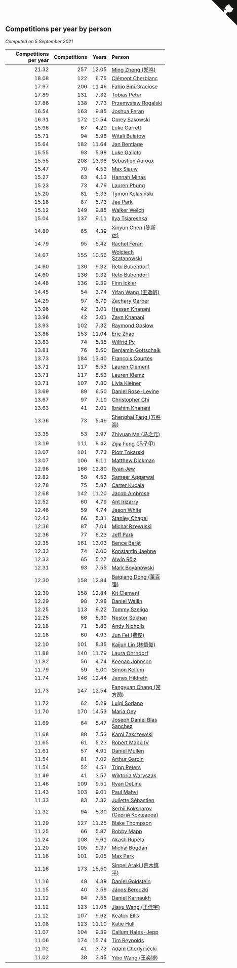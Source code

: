 ## Competitions per year by person

*Computed on  5 September 2021*

| Competitions per year | Competitions | Years | Person |
| ---: | ---: | ---: | :--- |
| 21.32 | 257 | 12.05 | [Ming Zheng (郑鸣)](https://www.worldcubeassociation.org/persons/2009ZHEN11) |
| 18.08 | 122 | 6.75 | [Clément Cherblanc](https://www.worldcubeassociation.org/persons/2014CHER05) |
| 17.97 | 206 | 11.46 | [Fabio Bini Graciose](https://www.worldcubeassociation.org/persons/2010GRAC02) |
| 17.89 | 131 | 7.32 | [Tobias Peter](https://www.worldcubeassociation.org/persons/2014PETE03) |
| 17.86 | 138 | 7.73 | [Przemysław Rogalski](https://www.worldcubeassociation.org/persons/2013ROGA02) |
| 16.54 | 163 | 9.85 | [Joshua Feran](https://www.worldcubeassociation.org/persons/2011FERA01) |
| 16.31 | 172 | 10.54 | [Corey Sakowski](https://www.worldcubeassociation.org/persons/2011SAKO01) |
| 15.96 | 67 | 4.20 | [Luke Garrett](https://www.worldcubeassociation.org/persons/2017GARR05) |
| 15.71 | 94 | 5.98 | [Witali Bułatow](https://www.worldcubeassociation.org/persons/2015BUAT01) |
| 15.64 | 182 | 11.64 | [Jan Bentlage](https://www.worldcubeassociation.org/persons/2010BENT01) |
| 15.55 | 93 | 5.98 | [Luke Galioto](https://www.worldcubeassociation.org/persons/2015GALI02) |
| 15.55 | 208 | 13.38 | [Sébastien Auroux](https://www.worldcubeassociation.org/persons/2008AURO01) |
| 15.47 | 70 | 4.53 | [Max Siauw](https://www.worldcubeassociation.org/persons/2017SIAU02) |
| 15.27 | 63 | 4.13 | [Hannah Minas](https://www.worldcubeassociation.org/persons/2017MINA04) |
| 15.23 | 73 | 4.79 | [Lauren Phung](https://www.worldcubeassociation.org/persons/2016PHUN02) |
| 15.20 | 81 | 5.33 | [Tymon Kolasiński](https://www.worldcubeassociation.org/persons/2016KOLA02) |
| 15.18 | 87 | 5.73 | [Jae Park](https://www.worldcubeassociation.org/persons/2015PARK24) |
| 15.12 | 149 | 9.85 | [Walker Welch](https://www.worldcubeassociation.org/persons/2011WELC01) |
| 15.04 | 137 | 9.11 | [Ilya Tsiareshka](https://www.worldcubeassociation.org/persons/2012TERE01) |
| 14.80 | 65 | 4.39 | [Xinyun Chen (陈新运)](https://www.worldcubeassociation.org/persons/2017CHEN36) |
| 14.79 | 95 | 6.42 | [Rachel Feran](https://www.worldcubeassociation.org/persons/2015FERA01) |
| 14.67 | 155 | 10.56 | [Wojciech Szatanowski](https://www.worldcubeassociation.org/persons/2011SZAT01) |
| 14.60 | 136 | 9.32 | [Reto Bubendorf](https://www.worldcubeassociation.org/persons/2012BUBE01) |
| 14.60 | 136 | 9.32 | [Reto Bubendorf](https://www.worldcubeassociation.org/persons/2012BUBE01) |
| 14.48 | 136 | 9.39 | [Finn Ickler](https://www.worldcubeassociation.org/persons/2012ICKL01) |
| 14.45 | 54 | 3.74 | [Yifan Wang (王逸帆)](https://www.worldcubeassociation.org/persons/2017WANY29) |
| 14.29 | 97 | 6.79 | [Zachary Garber](https://www.worldcubeassociation.org/persons/2014GARB01) |
| 13.96 | 42 | 3.01 | [Hassan Khanani](https://www.worldcubeassociation.org/persons/2018KHAN26) |
| 13.96 | 42 | 3.01 | [Zayn Khanani](https://www.worldcubeassociation.org/persons/2018KHAN28) |
| 13.93 | 102 | 7.32 | [Raymond Goslow](https://www.worldcubeassociation.org/persons/2014GOSL01) |
| 13.86 | 153 | 11.04 | [Eric Zhao](https://www.worldcubeassociation.org/persons/2010ZHAO19) |
| 13.83 | 74 | 5.35 | [Wilfrid Py](https://www.worldcubeassociation.org/persons/2016PYWI01) |
| 13.81 | 76 | 5.50 | [Benjamin Gottschalk](https://www.worldcubeassociation.org/persons/2016GOTT01) |
| 13.73 | 184 | 13.40 | [François Courtès](https://www.worldcubeassociation.org/persons/2008COUR01) |
| 13.71 | 117 | 8.53 | [Lauren Clement](https://www.worldcubeassociation.org/persons/2013KLEM01) |
| 13.71 | 117 | 8.53 | [Lauren Klemz](https://www.worldcubeassociation.org/persons/2013KLEM01) |
| 13.71 | 107 | 7.80 | [Livia Kleiner](https://www.worldcubeassociation.org/persons/2013KLEI03) |
| 13.69 | 89 | 6.50 | [Daniel Rose-Levine](https://www.worldcubeassociation.org/persons/2015ROSE01) |
| 13.67 | 97 | 7.10 | [Christopher Chi](https://www.worldcubeassociation.org/persons/2014CHIC01) |
| 13.63 | 41 | 3.01 | [Ibrahim Khanani](https://www.worldcubeassociation.org/persons/2018KHAN27) |
| 13.36 | 73 | 5.46 | [Shenghai Fang (方胜海)](https://www.worldcubeassociation.org/persons/2016FANG01) |
| 13.35 | 53 | 3.97 | [Zhiyuan Ma (马之元)](https://www.worldcubeassociation.org/persons/2017MAZH04) |
| 13.19 | 111 | 8.42 | [Zijia Feng (冯子甲)](https://www.worldcubeassociation.org/persons/2013FENG02) |
| 13.07 | 101 | 7.73 | [Piotr Tokarski](https://www.worldcubeassociation.org/persons/2013TOKA01) |
| 13.07 | 106 | 8.11 | [Matthew Dickman](https://www.worldcubeassociation.org/persons/2013DICK01) |
| 12.96 | 166 | 12.80 | [Ryan Jew](https://www.worldcubeassociation.org/persons/2008JEWR01) |
| 12.82 | 58 | 4.53 | [Sameer Aggarwal](https://www.worldcubeassociation.org/persons/2017AGGA01) |
| 12.78 | 75 | 5.87 | [Carter Kucala](https://www.worldcubeassociation.org/persons/2015KUCA01) |
| 12.68 | 142 | 11.20 | [Jacob Ambrose](https://www.worldcubeassociation.org/persons/2010AMBR01) |
| 12.52 | 60 | 4.79 | [Ant Irizarry](https://www.worldcubeassociation.org/persons/2016IRIZ02) |
| 12.46 | 59 | 4.74 | [Jason White](https://www.worldcubeassociation.org/persons/2016WHIT16) |
| 12.43 | 66 | 5.31 | [Stanley Chapel](https://www.worldcubeassociation.org/persons/2016CHAP04) |
| 12.36 | 87 | 7.04 | [Michał Rzewuski](https://www.worldcubeassociation.org/persons/2014RZEW01) |
| 12.36 | 77 | 6.23 | [Jeff Park](https://www.worldcubeassociation.org/persons/2015PARK08) |
| 12.35 | 161 | 13.03 | [Bence Barát](https://www.worldcubeassociation.org/persons/2008BARA01) |
| 12.33 | 74 | 6.00 | [Konstantin Jaehne](https://www.worldcubeassociation.org/persons/2015JAEH01) |
| 12.33 | 65 | 5.27 | [Alwin Rölz](https://www.worldcubeassociation.org/persons/2016ROLZ01) |
| 12.31 | 93 | 7.55 | [Mark Boyanowski](https://www.worldcubeassociation.org/persons/2014BOYA01) |
| 12.30 | 158 | 12.84 | [Baiqiang Dong (董百强)](https://www.worldcubeassociation.org/persons/2008DONG06) |
| 12.30 | 158 | 12.84 | [Kit Clement](https://www.worldcubeassociation.org/persons/2008CLEM01) |
| 12.29 | 98 | 7.98 | [Daniel Wallin](https://www.worldcubeassociation.org/persons/2013WALL03) |
| 12.25 | 113 | 9.22 | [Tommy Szeliga](https://www.worldcubeassociation.org/persons/2012SZEL01) |
| 12.25 | 66 | 5.39 | [Nestor Sokhan](https://www.worldcubeassociation.org/persons/2016SOKH01) |
| 12.18 | 71 | 5.83 | [Andy Nicholls](https://www.worldcubeassociation.org/persons/2015NICH04) |
| 12.18 | 60 | 4.93 | [Jun Fei (费俊)](https://www.worldcubeassociation.org/persons/2016FEIJ02) |
| 12.10 | 101 | 8.35 | [Kaijun Lin (林恺俊)](https://www.worldcubeassociation.org/persons/2013LINK01) |
| 11.88 | 140 | 11.79 | [Laura Ohrndorf](https://www.worldcubeassociation.org/persons/2009OHRN01) |
| 11.82 | 56 | 4.74 | [Keenan Johnson](https://www.worldcubeassociation.org/persons/2016JOHN30) |
| 11.79 | 59 | 5.00 | [Simon Kellum](https://www.worldcubeassociation.org/persons/2016KELL12) |
| 11.74 | 146 | 12.44 | [James Hildreth](https://www.worldcubeassociation.org/persons/2009HILD01) |
| 11.73 | 147 | 12.54 | [Fangyuan Chang (常方圆)](https://www.worldcubeassociation.org/persons/2009CHAN04) |
| 11.72 | 62 | 5.29 | [Luigi Soriano](https://www.worldcubeassociation.org/persons/2016SORI04) |
| 11.70 | 170 | 14.53 | [Maria Oey](https://www.worldcubeassociation.org/persons/2007OEYM01) |
| 11.69 | 64 | 5.47 | [Joseph Daniel Blas Sanchez](https://www.worldcubeassociation.org/persons/2016SANC08) |
| 11.68 | 88 | 7.53 | [Karol Zakrzewski](https://www.worldcubeassociation.org/persons/2014ZAKR01) |
| 11.65 | 61 | 5.23 | [Robert Mapp IV](https://www.worldcubeassociation.org/persons/2016IVRO01) |
| 11.61 | 57 | 4.91 | [Daniel Mullen](https://www.worldcubeassociation.org/persons/2016MULL04) |
| 11.54 | 81 | 7.02 | [Arthur Garcin](https://www.worldcubeassociation.org/persons/2014GARC27) |
| 11.54 | 52 | 4.51 | [Tripp Peters](https://www.worldcubeassociation.org/persons/2017PETE04) |
| 11.49 | 41 | 3.57 | [Wiktoria Waryszak](https://www.worldcubeassociation.org/persons/2018WARY01) |
| 11.46 | 109 | 9.51 | [Ryan DeLine](https://www.worldcubeassociation.org/persons/2012DELI01) |
| 11.43 | 103 | 9.01 | [Paul Mahvi](https://www.worldcubeassociation.org/persons/2012MAHV01) |
| 11.33 | 83 | 7.32 | [Juliette Sébastien](https://www.worldcubeassociation.org/persons/2014SEBA01) |
| 11.32 | 94 | 8.30 | [Serhii Koksharov (Сергій Кокшаров)](https://www.worldcubeassociation.org/persons/2013KOKS01) |
| 11.29 | 127 | 11.25 | [Blake Thompson](https://www.worldcubeassociation.org/persons/2010THOM03) |
| 11.25 | 66 | 5.87 | [Bobby Mapp](https://www.worldcubeassociation.org/persons/2015MAPP01) |
| 11.24 | 108 | 9.61 | [Akash Rupela](https://www.worldcubeassociation.org/persons/2012RUPE01) |
| 11.20 | 105 | 9.37 | [Michał Bogdan](https://www.worldcubeassociation.org/persons/2012BOGD01) |
| 11.16 | 101 | 9.05 | [Max Park](https://www.worldcubeassociation.org/persons/2012PARK03) |
| 11.16 | 173 | 15.50 | [Sinpei Araki (荒木慎平)](https://www.worldcubeassociation.org/persons/2006ARAK01) |
| 11.16 | 49 | 4.39 | [Daniel Goldstein](https://www.worldcubeassociation.org/persons/2017GOLD01) |
| 11.15 | 40 | 3.59 | [János Bereczki](https://www.worldcubeassociation.org/persons/2018BERE01) |
| 11.12 | 84 | 7.55 | [Daniel Karnaukh](https://www.worldcubeassociation.org/persons/2014KARN02) |
| 11.12 | 123 | 11.06 | [Jiayu Wang (王佳宇)](https://www.worldcubeassociation.org/persons/2010WANG53) |
| 11.12 | 107 | 9.62 | [Keaton Ellis](https://www.worldcubeassociation.org/persons/2012ELLI01) |
| 11.08 | 123 | 11.10 | [Katie Hull](https://www.worldcubeassociation.org/persons/2010HULL01) |
| 11.07 | 104 | 9.39 | [Callum Hales-Jepp](https://www.worldcubeassociation.org/persons/2012HALE01) |
| 11.06 | 174 | 15.74 | [Tim Reynolds](https://www.worldcubeassociation.org/persons/2005REYN01) |
| 11.02 | 41 | 3.72 | [Adam Chodyniecki](https://www.worldcubeassociation.org/persons/2017CHOD02) |
| 11.02 | 38 | 3.45 | [Yibo Wang (王奕博)](https://www.worldcubeassociation.org/persons/2018WANG39) |


<a href="https://github.com/jonatanklosko/wca_statistics" class="github-corner" aria-label="View source on Github"><svg width="80" height="80" viewBox="0 0 250 250" style="fill:#151513; color:#fff; position: absolute; top: 0; border: 0; right: 0;" aria-hidden="true"><path d="M0,0 L115,115 L130,115 L142,142 L250,250 L250,0 Z"></path><path d="M128.3,109.0 C113.8,99.7 119.0,89.6 119.0,89.6 C122.0,82.7 120.5,78.6 120.5,78.6 C119.2,72.0 123.4,76.3 123.4,76.3 C127.3,80.9 125.5,87.3 125.5,87.3 C122.9,97.6 130.6,101.9 134.4,103.2" fill="currentColor" style="transform-origin: 130px 106px;" class="octo-arm"></path><path d="M115.0,115.0 C114.9,115.1 118.7,116.5 119.8,115.4 L133.7,101.6 C136.9,99.2 139.9,98.4 142.2,98.6 C133.8,88.0 127.5,74.4 143.8,58.0 C148.5,53.4 154.0,51.2 159.7,51.0 C160.3,49.4 163.2,43.6 171.4,40.1 C171.4,40.1 176.1,42.5 178.8,56.2 C183.1,58.6 187.2,61.8 190.9,65.4 C194.5,69.0 197.7,73.2 200.1,77.6 C213.8,80.2 216.3,84.9 216.3,84.9 C212.7,93.1 206.9,96.0 205.4,96.6 C205.1,102.4 203.0,107.8 198.3,112.5 C181.9,128.9 168.3,122.5 157.7,114.1 C157.9,116.9 156.7,120.9 152.7,124.9 L141.0,136.5 C139.8,137.7 141.6,141.9 141.8,141.8 Z" fill="currentColor" class="octo-body"></path></svg></a><style>.github-corner:hover .octo-arm{animation:octocat-wave 560ms ease-in-out}@keyframes octocat-wave{0%,100%{transform:rotate(0)}20%,60%{transform:rotate(-25deg)}40%,80%{transform:rotate(10deg)}}@media (max-width:500px){.github-corner:hover .octo-arm{animation:none}.github-corner .octo-arm{animation:octocat-wave 560ms ease-in-out}}</style>

